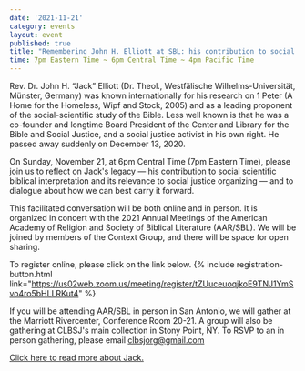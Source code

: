 ```yaml
---
date: '2021-11-21'
category: events
layout: event
published: true
title: "Remembering John H. Elliott at SBL: his contribution to social scientific biblical interpretation and its relevance to social justice organizing"
time: 7pm Eastern Time ~ 6pm Central Time ~ 4pm Pacific Time
---
```

Rev. Dr. John H. “Jack” Elliott (Dr. Theol., Westfälische Wilhelms-Universität, Münster, Germany) was known internationally for his research on 1 Peter (A Home for the Homeless, Wipf and Stock, 2005) and as a leading proponent of the social-scientific study of the Bible. Less well known is that he was a co-founder and longtime Board President of the Center and Library for the Bible and Social Justice, and a social justice activist in his own right. He passed away suddenly on December 13, 2020.

On Sunday, November 21, at 6pm Central Time (7pm Eastern Time), please join us to reflect on Jack's legacy —  his contribution to social scientific biblical interpretation and its relevance to social justice organizing — and to dialogue about how we can best carry it forward.

This facilitated conversation will be both online and in person. It is organized in concert with the 2021 Annual Meetings of the American Academy of Religion and Society of Biblical Literature (AAR/SBL). We will be joined by members of the Context Group, and there will be space for open sharing.

To register online, please click on the link below.
{% include registration-button.html link="https://us02web.zoom.us/meeting/register/tZUuceuoqjkoE9TNJ1YmSvo4ro5bHLLRKut4" %}

If you will be attending AAR/SBL in person in San Antonio, we will gather at the Marriott Rivercenter, Conference Room 20-21. A group will also be gathering at CLBSJ's main collection in Stony Point, NY. To RSVP to an in person gathering, please email clbsjorg@gmail.com

[Click here to read more about Jack.](https://clbsj.org/about/leadership/john-h-elliott/ )
